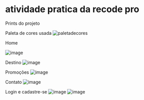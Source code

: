 # atividade pratica da recode pro

Prints do projeto

Paleta de cores usada
![paletadecores](https://user-images.githubusercontent.com/50535257/178380262-a79ceb86-d7aa-48dd-a421-9e4706e6ee5b.png)

Home

![image](https://user-images.githubusercontent.com/50535257/178379208-c723d42f-f66c-4017-a8a3-a2425f3c15af.png)

Destino
![image](https://user-images.githubusercontent.com/50535257/178379274-9577e81e-9835-4b38-8edc-a5527907ef9b.png)

Promoções
![image](https://user-images.githubusercontent.com/50535257/178379311-e57f421e-6ec9-4708-9567-3b4ed90ccc86.png)

Contato
![image](https://user-images.githubusercontent.com/50535257/178379342-71df3890-9edb-424b-bfac-0fe8a113c0cc.png)

Login e cadastre-se
![image](https://user-images.githubusercontent.com/50535257/178379385-68b80fa2-6be6-46f5-be28-2e56d536a83d.png)
![image](https://user-images.githubusercontent.com/50535257/178379409-c67b05c5-08b0-4128-a948-41260a2c372d.png)
